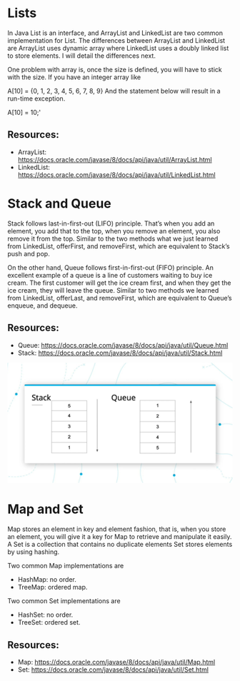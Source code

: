 # Lists
In Java List is an interface, and ArrayList and LinkedList are two common implementation for List. The differences between ArrayList and LinkedList 
are ArrayList uses dynamic array where LinkedList uses a doubly linked list to store elements. I will detail the differences next.

One problem with array is, once the size is defined, you will have to stick with the size. If you have an integer array like

A[10] = {0, 1, 2, 3, 4, 5, 6, 7, 8, 9} 
And the statement below will result in a run-time exception.

A[10] = 10;'


## Resources:
* ArrayList: https://docs.oracle.com/javase/8/docs/api/java/util/ArrayList.html
* LinkedList: https://docs.oracle.com/javase/8/docs/api/java/util/LinkedList.html



# Stack and Queue
Stack follows last-in-first-out (LIFO) principle. That’s when you add an element, you add that to the top, when you remove an element, 
you also remove it from the top. Similar to the two methods what we just learned from LinkedList, offerFirst, and removeFirst, which are 
equivalent to Stack’s push and pop.

On the other hand, Queue follows first-in-first-out (FIFO) principle. An excellent example of a queue is a line of customers waiting to 
buy ice cream. The first customer will get the ice cream first, and when they get the ice cream, they will leave the queue. Similar to 
two methods we learned from LinkedList, offerLast, and removeFirst, which are equivalent to Queue’s enqueue, and dequeue.


## Resources:
* Queue: https://docs.oracle.com/javase/8/docs/api/java/util/Queue.html
* Stack: https://docs.oracle.com/javase/8/docs/api/java/util/Stack.html


<p align="center">
  <img src="https://github.com/iamAkolab/udacity_javadev_nanodegree/blob/main/part2_java_basics/StackAndQueue.png" title="Stack and Queue">
</p>



# Map and Set
Map stores an element in key and element fashion, that is, when you store an element, you will give it a key for Map to retrieve and manipulate it easily. 
A Set is a collection that contains no duplicate elements Set stores elements by using hashing.

Two common Map implementations are 
* HashMap: no order.
* TreeMap: ordered map.

Two common Set implementations are 
* HashSet: no order.
* TreeSet: ordered set.

## Resources:
* Map: https://docs.oracle.com/javase/8/docs/api/java/util/Map.html
* Set: https://docs.oracle.com/javase/8/docs/api/java/util/Set.html
